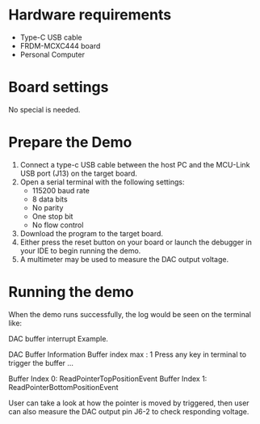 Hardware requirements
=====================
- Type-C USB cable
- FRDM-MCXC444 board
- Personal Computer

Board settings
============
No special is needed.

Prepare the Demo
===============
1.  Connect a type-c USB cable between the host PC and the MCU-Link USB port (J13) on the target board.
2.  Open a serial terminal with the following settings:
    - 115200 baud rate
    - 8 data bits
    - No parity
    - One stop bit
    - No flow control
3.  Download the program to the target board.
4.  Either press the reset button on your board or launch the debugger in your IDE to begin running the demo.
5.  A multimeter may be used to measure the DAC output voltage.

Running the demo
===============
When the demo runs successfully, the log would be seen on the terminal like:

DAC buffer interrupt Example.

DAC Buffer Information
          Buffer index max  : 1
Press any key in terminal to trigger the buffer ...

Buffer Index  0: ReadPointerTopPositionEvent
Buffer Index  1: ReadPointerBottomPositionEvent

User can take a look at how the pointer is moved by triggered, then user can also measure the DAC output
pin J6-2 to check responding voltage.
